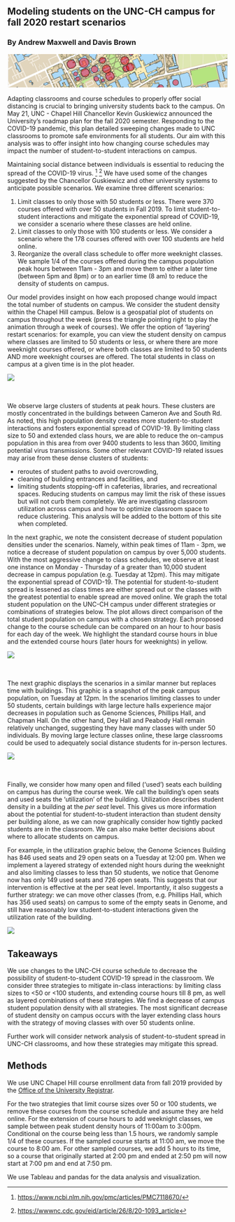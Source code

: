 ## Modeling students on the UNC-CH campus for fall 2020 restart scenarios
### By Andrew Maxwell and Davis Brown

<img src="images/geographic_slice.png" alt="Campus model">

Adapting classrooms and course schedules to properly offer social distancing is crucial to bringing university students back to the campus. On May 21, UNC - Chapel Hill Chancellor Kevin Guskiewicz announced the University’s roadmap plan for the fall 2020 semester. Responding to the COVID-19 pandemic, this plan detailed sweeping changes made to UNC classrooms to promote safe environments for all students. Our aim with this analysis was to offer insight into how changing course schedules may impact the number of student-to-student interactions on campus. 

Maintaining social distance between individuals is essential to reducing the spread of the COVID-19 virus. [^1] [^2] We have used some of the changes suggested by the Chancellor Guskiewicz and other university systems to anticipate possible scenarios. We examine three different scenarios: 

1. Limit classes to only those with 50 students or less. There were 370 courses offered with over 50 students in Fall 2019. To limit student-to-student interactions and mitigate the exponential spread of COVID-19, we consider a scenario where these classes are held online.
2. Limit classes to only those with 100 students or less. We consider a scenario where the 178 courses offered with over 100 students are held online. 
3. Reorganize the overall class schedule to offer more weeknight classes. We sample 1/4 of the courses offered during the campus population peak hours between 11am - 3pm and move them to either a later time (between 5pm and 8pm) or to an earlier time (8 am) to reduce the density of students on campus. 

Our model provides insight on how each proposed change would impact the total number of students on campus. We consider the student density within the Chapel Hill campus. Below is a geospatial plot of students on campus throughout the week (press the triangle pointing right to play the animation through a week of courses). We offer the option of ‘layering’ restart scenarios: for example, you can view the student density on campus where classes are limited to 50 students or less, or where there are more weeknight courses offered, or where both classes are limited to 50 students AND more weeknight courses are offered. The total students in class on campus at a given time is in the plot header.


<body>
 <style>
  html, body { height: 100% }
</style>
 <div class='tableauPlaceholder' id='viz1590979367731' style='position: relative'><noscript><a href='#'>
  <img alt=' ' src='https:&#47;&#47;public.tableau.com&#47;static&#47;images&#47;Co&#47;CoursesTableau_v2&#47;Dashboard1&#47;1_rss.png' style='border: none' /></a>
  </noscript>
  <object class='tableauViz'  style='display:none;'><param name='host_url' value='https%3A%2F%2Fpublic.tableau.com%2F' /> <param name='embed_code_version' value='3' /> 
   <param name='site_root' value='' />
   <param name='name' value='CoursesTableau_v2&#47;Dashboard1' />
   <param name='tabs' value='no' />
   <param name='toolbar' value='yes' />
   <param name='static_image' value='https:&#47;&#47;public.tableau.com&#47;static&#47;images&#47;Co&#47;CoursesTableau_v2&#47;Dashboard1&#47;1.png' /> <param name='animate_transition' value='yes' /><param name='display_static_image' value='yes' /><param name='display_spinner' value='yes' /><param name='display_overlay' value='yes' /><param name='display_count' value='yes' /></object></div>                <script type='text/javascript'>                    
 var divElement = document.getElementById('viz1590979367731');                    
 var vizElement = divElement.getElementsByTagName('object')[0];                    
 if ( divElement.offsetWidth > 800 ) { vizElement.style.width='100%';vizElement.style.height=(divElement.offsetWidth*0.75)+'px';} 
 else if ( divElement.offsetWidth > 500 ) { vizElement.style.width='100%';vizElement.style.height=(divElement.offsetWidth*0.75)+'px';} 
 else { vizElement.style.width='100%';vizElement.style.height='727px';}                     
 var scriptElement = document.createElement('script');                    
 scriptElement.src = 'https://public.tableau.com/javascripts/api/viz_v1.js';                    vizElement.parentNode.insertBefore(scriptElement, vizElement);                
 </script>
 </body>

<p>&nbsp;</p>

We observe large clusters of students at peak hours. These clusters are mostly concentrated in the buildings between Cameron Ave and South Rd. As noted, this high population density creates more student-to-student interactions and fosters exponential spread of COVID-19. By limiting class size to 50 and extended class hours, we are able to reduce the on-campus population in this area from over 9400 students to less than 3600, limiting potential virus transmissions. Some other relevant COVID-19 related issues may arise from these dense clusters of students: 
* reroutes of student paths to avoid overcrowding, 
* cleaning of building entrances and facilities, and
* limiting students stopping-off in cafeterias, libraries, and recreational spaces.
Reducing students on campus may limit the risk of these issues but will not curb them completely. We are investigating classroom utilization across campus and how to optimize classroom space to reduce clustering. This analysis will be added to the bottom of this site when completed. 

In the next graphic, we note the consistent decrease of student population densities under the scenarios. Namely, within peak times of 11am - 3pm, we notice a decrease of student population on campus by over 5,000 students. With the most aggressive change to class schedules, we observe at least one instance on Monday - Thursday of a greater than 10,000 student decrease in campus population (e.g. Tuesday at 12pm). This may mitigate the exponential spread of COVID-19. The potential for student-to-student spread is lessened as class times are either spread out or the classes with the greatest potential to enable spread are moved online. We graph the total student population on the UNC-CH campus under different strategies or combinations of strategies below. The plot allows direct comparison of the total student population on campus with a chosen strategy. Each proposed change to the course schedule can be compared on an hour to hour basis for each day of the week. We highlight the standard course hours in blue and the extended course hours (later hours for weeknights) in yellow.


<body>
 <style>
  html, body { height: 100% }
</style>
<div class='tableauPlaceholder' id='viz1591210149499' style='position: relative'><noscript><a href='#'><img alt=' ' src='https:&#47;&#47;public.tableau.com&#47;static&#47;images&#47;Ti&#47;TimePeakReduction&#47;Dashboard1&#47;1_rss.png' style='border: none' /></a></noscript><object class='tableauViz'  style='display:none;'><param name='host_url' value='https%3A%2F%2Fpublic.tableau.com%2F' /> <param name='embed_code_version' value='3' /> <param name='site_root' value='' /><param name='name' value='TimePeakReduction&#47;Dashboard1' /><param name='tabs' value='no' /><param name='toolbar' value='yes' /><param name='static_image' value='https:&#47;&#47;public.tableau.com&#47;static&#47;images&#47;Ti&#47;TimePeakReduction&#47;Dashboard1&#47;1.png' /> <param name='animate_transition' value='yes' /><param name='display_static_image' value='yes' /><param name='display_spinner' value='yes' /><param name='display_overlay' value='yes' /><param name='display_count' value='yes' /></object></div>                <script type='text/javascript'>                    var divElement = document.getElementById('viz1591210149499');                    var vizElement = divElement.getElementsByTagName('object')[0];                    if ( divElement.offsetWidth > 800 ) { vizElement.style.width='100%';vizElement.style.height=(divElement.offsetWidth*0.75)+'px';} else if ( divElement.offsetWidth > 500 ) { vizElement.style.width='100%';vizElement.style.height=(divElement.offsetWidth*0.75)+'px';} else { vizElement.style.width='100%';vizElement.style.height='727px';}                     var scriptElement = document.createElement('script');                    scriptElement.src = 'https://public.tableau.com/javascripts/api/viz_v1.js';                    vizElement.parentNode.insertBefore(scriptElement, vizElement);                </script>
</body>

<p>&nbsp;</p>

The next graphic displays the scenarios in a similar manner but replaces time with buildings. This graphic is a snapshot of the peak campus population, on Tuesday at 12pm. In the scenarios limiting classes to under 50 students, certain buildings with large lecture halls experience major decreases in population such as Genome Sciences, Phillips Hall, and Chapman Hall. On the other hand, Dey Hall and Peabody Hall remain relatively unchanged, suggesting they have many classes with under 50 individuals. By moving large lecture classes online, these large classrooms could be used to adequately social distance students for in-person lectures. 

<body>
 <style>
  html, body { height: 100% }
</style>
 <div class='tableauPlaceholder' id='viz1591210710345' style='position: relative'><noscript><a href='#'><img alt=' ' src='https:&#47;&#47;public.tableau.com&#47;static&#47;images&#47;Bu&#47;BuildingPeakReductions&#47;Dash&#47;1_rss.png' style='border: none' /></a></noscript><object class='tableauViz'  style='display:none;'><param name='host_url' value='https%3A%2F%2Fpublic.tableau.com%2F' /> <param name='embed_code_version' value='3' /> <param name='site_root' value='' /><param name='name' value='BuildingPeakReductions&#47;Dash' /><param name='tabs' value='no' /><param name='toolbar' value='yes' /><param name='static_image' value='https:&#47;&#47;public.tableau.com&#47;static&#47;images&#47;Bu&#47;BuildingPeakReductions&#47;Dash&#47;1.png' /> <param name='animate_transition' value='yes' /><param name='display_static_image' value='yes' /><param name='display_spinner' value='yes' /><param name='display_overlay' value='yes' /><param name='display_count' value='yes' /></object></div>                <script type='text/javascript'>                    var divElement = document.getElementById('viz1591210710345');                    var vizElement = divElement.getElementsByTagName('object')[0];                    if ( divElement.offsetWidth > 800 ) { vizElement.style.width='100%';vizElement.style.height=(divElement.offsetWidth*0.75)+'px';} else if ( divElement.offsetWidth > 500 ) { vizElement.style.width='100%';vizElement.style.height=(divElement.offsetWidth*0.75)+'px';} else { vizElement.style.width='100%';vizElement.style.height='727px';}                     var scriptElement = document.createElement('script');                    scriptElement.src = 'https://public.tableau.com/javascripts/api/viz_v1.js';                    vizElement.parentNode.insertBefore(scriptElement, vizElement);                </script>
</body>

<p>&nbsp;</p>

Finally, we consider how many open and filled (‘used’) seats each building on campus has during the course week. We call the building’s open seats and used seats the ‘utilization’ of the building. Utilization describes student density in a building at the _per seat_ level. This gives us more information about the potential for student-to-student interaction than student density per building alone, as we can now graphically consider how tightly packed students are in the classroom. We can also make better decisions about where to allocate students on campus. 


For example, in the utilization graphic below, the Genome Sciences Building has 846 used seats and 29 open seats on a Tuesday at 12:00 pm. When we implement a layered strategy of extended night hours during the weeknight and also limiting classes to less than 50 students, we notice that Genome now has only 149 used seats and 726 open seats. This suggests that our intervention is effective at the per seat level. Importantly, it also suggests a further strategy: we can move other classes (from, e.g. Phillips Hall, which has 356 used seats) on campus to some of the empty seats in Genome, and still have reasonably low student-to-student interactions given the utilization rate of the building. 


<body>
 <style>
  html, body { height: 100% }
</style>
<div class='tableauPlaceholder' id='viz1591364337921' style='position: relative'><noscript><a href='#'><img alt=' ' src='https:&#47;&#47;public.tableau.com&#47;static&#47;images&#47;Ut&#47;Utilization_v2&#47;Dashboard1&#47;1_rss.png' style='border: none' /></a></noscript><object class='tableauViz'  style='display:none;'><param name='host_url' value='https%3A%2F%2Fpublic.tableau.com%2F' /> <param name='embed_code_version' value='3' /> <param name='site_root' value='' /><param name='name' value='Utilization_v2&#47;Dashboard1' /><param name='tabs' value='no' /><param name='toolbar' value='yes' /><param name='static_image' value='https:&#47;&#47;public.tableau.com&#47;static&#47;images&#47;Ut&#47;Utilization_v2&#47;Dashboard1&#47;1.png' /> <param name='animate_transition' value='yes' /><param name='display_static_image' value='yes' /><param name='display_spinner' value='yes' /><param name='display_overlay' value='yes' /><param name='display_count' value='yes' /></object></div>                <script type='text/javascript'>                    var divElement = document.getElementById('viz1591364337921');                    var vizElement = divElement.getElementsByTagName('object')[0];                    if ( divElement.offsetWidth > 800 ) { vizElement.style.width='100%';vizElement.style.height=(divElement.offsetWidth*0.75)+'px';} else if ( divElement.offsetWidth > 500 ) { vizElement.style.width='100%';vizElement.style.height=(divElement.offsetWidth*0.75)+'px';} else { vizElement.style.width='100%';vizElement.style.height='727px';}                     var scriptElement = document.createElement('script');                    scriptElement.src = 'https://public.tableau.com/javascripts/api/viz_v1.js';                    vizElement.parentNode.insertBefore(scriptElement, vizElement);                </script>
</body>

## Takeaways 
We use changes to the UNC-CH course schedule to decrease the possibility of student-to-student COVID-19 spread in the classroom. We consider three strategies to mitigate in-class interactions: by limiting class sizes to <50 or <100 students, and extending course hours till 8 pm, as well as layered combinations of these strategies. We find a decrease of campus student population density with all strategies. The most significant decrease of student density on campus occurs with the layer extending class hours with the strategy of moving classes with over 50 students online. 

Further work will consider network analysis of student-to-student spread in UNC-CH classrooms, and how these strategies may mitigate this spread. 


## Methods
We use UNC Chapel Hill course enrollment data from fall 2019 provided by the [Office of the University Registrar](https://registrar.unc.edu/files/2019/03/2199-SSB-3-4-19.pdf). 

For the two strategies that limit course sizes over 50 or 100 students, we remove these courses from the course schedule and assume they are held online. For the extension of course hours to add weeknight classes, we sample between peak student density hours of 11:00am to 3:00pm. Conditional on the course being less than 1.5 hours, we randomly sample 1/4 of these courses. If the sampled course starts at 11:00 am, we move the course to 8:00 am. For other sampled courses, we add 5 hours to its time, so a course that originally started at 2:00 pm and ended at 2:50 pm will now start at 7:00 pm and end at 7:50 pm. 

We use Tableau and pandas for the data analysis and visualization. 



[^1]: https://www.ncbi.nlm.nih.gov/pmc/articles/PMC7118670/
[^2]: https://wwwnc.cdc.gov/eid/article/26/8/20-1093_article


